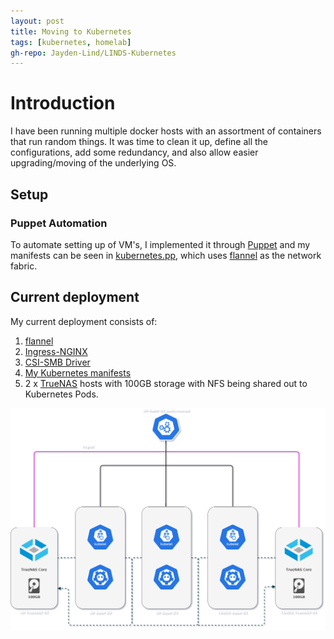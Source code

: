 ```yaml
---
layout: post
title: Moving to Kubernetes
tags: [kubernetes, homelab]
gh-repo: Jayden-Lind/LINDS-Kubernetes
---
```


# Introduction

I have been running multiple docker hosts with an assortment of containers that run random things. It was time to clean it up, define all the configurations, add some redundancy, and also allow easier upgrading/moving of the underlying OS.

## Setup

### Puppet Automation

To automate setting up of VM's, I implemented it through [Puppet](https://puppet.com/docs/puppet/7/install_puppet.html) and my manifests can be seen in [kubernetes.pp](https://github.com/Jayden-Lind/LINDS-Puppet/blob/master/manifests/kubernetes.pp), which uses [flannel](https://github.com/flannel-io/flannel) as the network fabric.

## Current deployment

My current deployment consists of:

1. [flannel](https://github.com/flannel-io/flannel)
2. [Ingress-NGINX](https://github.com/kubernetes/ingress-nginx)
3. [CSI-SMB Driver](https://github.com/kubernetes-csi/csi-driver-smb)
4. [My Kubernetes manifests](https://github.com/Jayden-Lind/LINDS-Kubernetes)
5. 2 x [TrueNAS](https://www.truenas.com/) hosts with 100GB storage with NFS being shared out to Kubernetes Pods.


![image](../img/2022/07/LINDS-Kubernetes.png)
